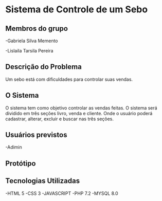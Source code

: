 # Sistema de Controle de um Sebo

## Membros do grupo

-Gabriela Silva Memento

-Lislaila Tarsila Pereira

## Descrição do Problema

Um sebo está com dificuldades para controlar suas vendas.

## O Sistema
O sistema tem como objetivo controlar as vendas feitas. O sistema será dividido em três seções livro, venda e cliente. Onde o usuário poderá  cadastrar, alterar, excluir e buscar nas três seções.

## Usuários previstos

-Adimin

## Protótipo

## Tecnologias Utilizadas
  -HTML 5
  -CSS 3
  -JAVASCRIPT
  -PHP 7.2
  -MYSQL 8.0
  
